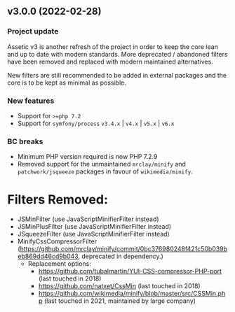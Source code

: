 v3.0.0 (2022-02-28)
------------------

### Project update

Assetic v3 is another refresh of the project in order to keep the core lean and
up to date with modern standards. More deprecated / abandoned filters have been
removed and replaced with modern maintained alternatives.

New filters are still recommended to be added in external packages and the core
is to be kept as minimal as possible.

### New features

* Support for `>=php 7.2`
* Support for `symfony/process` `v3.4.x` | `v4.x` | `v5.x` | `v6.x`

### BC breaks

- Minimum PHP version required is now PHP 7.2.9
- Removed support for the unmaintained `mrclay/minify` and `patchwork/jsqueeze` packages in favour of `wikimedia/minify`.

# Filters Removed:
- JSMinFilter (use JavaScriptMinifierFilter instead)
- JSMinPlusFilter (use JavaScriptMinifierFilter instead)
- JSqueezeFilter (use JavaScriptMinifierFilter instead)
- MinifyCssCompressorFilter (https://github.com/mrclay/minify/commit/0bc376980248f421c50b039beb869dd46cd9b043, deprecated in dependency.)
    - Replacement options:
        - https://github.com/tubalmartin/YUI-CSS-compressor-PHP-port (last touched in 2018)
        - https://github.com/natxet/CssMin (last touched in 2018)
        - https://github.com/wikimedia/minify/blob/master/src/CSSMin.php (last touched in 2021, maintained by large company)

